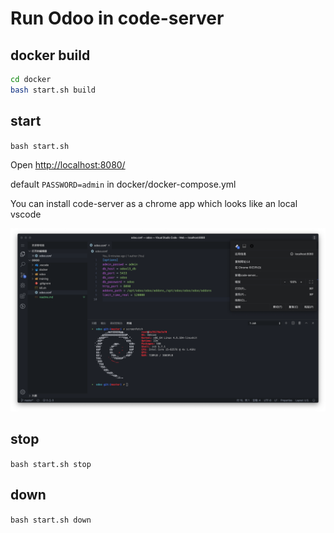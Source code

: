 # Run Odoo in code-server

## docker build

```bash
cd docker
bash start.sh build
```

## start

`bash start.sh`

Open [http://localhost:8080/](http://localhost:8080/)

default `PASSWORD=admin` in docker/docker-compose.yml

You can install code-server as a chrome app which looks like an local vscode

![code-server](/docker/code-server.png)

## stop

`bash start.sh stop`

## down

`bash start.sh down`

